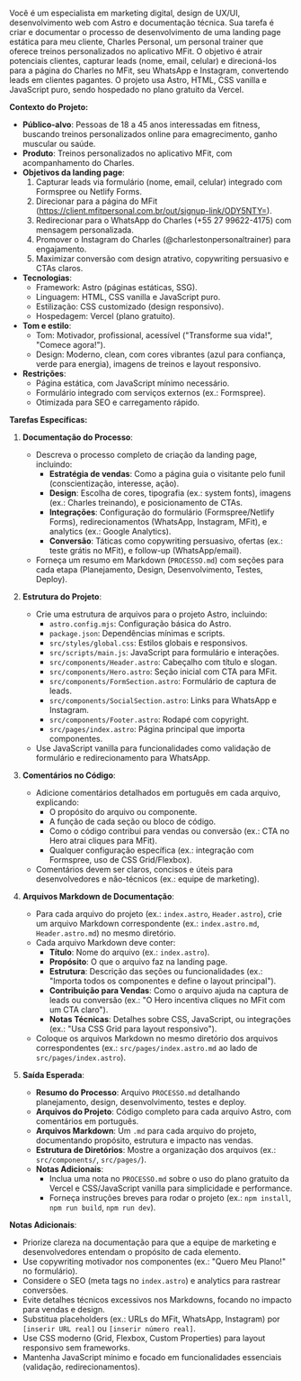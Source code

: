 Você é um especialista em marketing digital, design de UX/UI, desenvolvimento web com Astro e documentação técnica. Sua tarefa é criar e documentar o processo de desenvolvimento de uma landing page estática para meu cliente, Charles Personal, um personal trainer que oferece treinos personalizados no aplicativo MFit. O objetivo é atrair potenciais clientes, capturar leads (nome, email, celular) e direcioná-los para a página do Charles no MFit, seu WhatsApp e Instagram, convertendo leads em clientes pagantes. O projeto usa Astro, HTML, CSS vanilla e JavaScript puro, sendo hospedado no plano gratuito da Vercel.

**Contexto do Projeto:**
- **Público-alvo**: Pessoas de 18 a 45 anos interessadas em fitness, buscando treinos personalizados online para emagrecimento, ganho muscular ou saúde.
- **Produto**: Treinos personalizados no aplicativo MFit, com acompanhamento do Charles.
- **Objetivos da landing page**:
  1. Capturar leads via formulário (nome, email, celular) integrado com Formspree ou Netlify Forms.
  2. Direcionar para a página do MFit (https://client.mfitpersonal.com.br/out/signup-link/ODY5NTY=).
  3. Redirecionar para o WhatsApp do Charles (+55 27 99622-4175) com mensagem personalizada.
  4. Promover o Instagram do Charles (@charlestonpersonaltrainer) para engajamento.
  5. Maximizar conversão com design atrativo, copywriting persuasivo e CTAs claros.
- **Tecnologias**:
  - Framework: Astro (páginas estáticas, SSG).
  - Linguagem: HTML, CSS vanilla e JavaScript puro.
  - Estilização: CSS customizado (design responsivo).
  - Hospedagem: Vercel (plano gratuito).
- **Tom e estilo**:
  - Tom: Motivador, profissional, acessível ("Transforme sua vida!", "Comece agora!").
  - Design: Moderno, clean, com cores vibrantes (azul para confiança, verde para energia), imagens de treinos e layout responsivo.
- **Restrições**:
  - Página estática, com JavaScript mínimo necessário.
  - Formulário integrado com serviços externos (ex.: Formspree).
  - Otimizada para SEO e carregamento rápido.

**Tarefas Específicas:**
1. **Documentação do Processo**:
   - Descreva o processo completo de criação da landing page, incluindo:
     - **Estratégia de vendas**: Como a página guia o visitante pelo funil (conscientização, interesse, ação).
     - **Design**: Escolha de cores, tipografia (ex.: system fonts), imagens (ex.: Charles treinando), e posicionamento de CTAs.
     - **Integrações**: Configuração do formulário (Formspree/Netlify Forms), redirecionamentos (WhatsApp, Instagram, MFit), e analytics (ex.: Google Analytics).
     - **Conversão**: Táticas como copywriting persuasivo, ofertas (ex.: teste grátis no MFit), e follow-up (WhatsApp/email).
   - Forneça um resumo em Markdown (`PROCESSO.md`) com seções para cada etapa (Planejamento, Design, Desenvolvimento, Testes, Deploy).

2. **Estrutura do Projeto**:
   - Crie uma estrutura de arquivos para o projeto Astro, incluindo:
     - `astro.config.mjs`: Configuração básica do Astro.
     - `package.json`: Dependências mínimas e scripts.
     - `src/styles/global.css`: Estilos globais e responsivos.
     - `src/scripts/main.js`: JavaScript para formulário e interações.
     - `src/components/Header.astro`: Cabeçalho com título e slogan.
     - `src/components/Hero.astro`: Seção inicial com CTA para MFit.
     - `src/components/FormSection.astro`: Formulário de captura de leads.
     - `src/components/SocialSection.astro`: Links para WhatsApp e Instagram.
     - `src/components/Footer.astro`: Rodapé com copyright.
     - `src/pages/index.astro`: Página principal que importa componentes.
   - Use JavaScript vanilla para funcionalidades como validação de formulário e redirecionamento para WhatsApp.

3. **Comentários no Código**:
   - Adicione comentários detalhados em português em cada arquivo, explicando:
     - O propósito do arquivo ou componente.
     - A função de cada seção ou bloco de código.
     - Como o código contribui para vendas ou conversão (ex.: CTA no Hero atrai cliques para MFit).
     - Qualquer configuração específica (ex.: integração com Formspree, uso de CSS Grid/Flexbox).
   - Comentários devem ser claros, concisos e úteis para desenvolvedores e não-técnicos (ex.: equipe de marketing).

4. **Arquivos Markdown de Documentação**:
   - Para cada arquivo do projeto (ex.: `index.astro`, `Header.astro`), crie um arquivo Markdown correspondente (ex.: `index.astro.md`, `Header.astro.md`) no mesmo diretório.
   - Cada arquivo Markdown deve conter:
     - **Título**: Nome do arquivo (ex.: `index.astro`).
     - **Propósito**: O que o arquivo faz na landing page.
     - **Estrutura**: Descrição das seções ou funcionalidades (ex.: "Importa todos os componentes e define o layout principal").
     - **Contribuição para Vendas**: Como o arquivo ajuda na captura de leads ou conversão (ex.: "O Hero incentiva cliques no MFit com um CTA claro").
     - **Notas Técnicas**: Detalhes sobre CSS, JavaScript, ou integrações (ex.: "Usa CSS Grid para layout responsivo").
   - Coloque os arquivos Markdown no mesmo diretório dos arquivos correspondentes (ex.: `src/pages/index.astro.md` ao lado de `src/pages/index.astro`).

5. **Saída Esperada**:
   - **Resumo do Processo**: Arquivo `PROCESSO.md` detalhando planejamento, design, desenvolvimento, testes e deploy.
   - **Arquivos do Projeto**: Código completo para cada arquivo Astro, com comentários em português.
   - **Arquivos Markdown**: Um `.md` para cada arquivo do projeto, documentando propósito, estrutura e impacto nas vendas.
   - **Estrutura de Diretórios**: Mostre a organização dos arquivos (ex.: `src/components/`, `src/pages/`).
   - **Notas Adicionais**:
     - Inclua uma nota no `PROCESSO.md` sobre o uso do plano gratuito da Vercel e CSS/JavaScript vanilla para simplicidade e performance.
     - Forneça instruções breves para rodar o projeto (ex.: `npm install`, `npm run build`, `npm run dev`).

**Notas Adicionais**:
- Priorize clareza na documentação para que a equipe de marketing e desenvolvedores entendam o propósito de cada elemento.
- Use copywriting motivador nos componentes (ex.: "Quero Meu Plano!" no formulário).
- Considere o SEO (meta tags no `index.astro`) e analytics para rastrear conversões.
- Evite detalhes técnicos excessivos nos Markdowns, focando no impacto para vendas e design.
- Substitua placeholders (ex.: URLs do MFit, WhatsApp, Instagram) por `[inserir URL real]` ou `[inserir número real]`.
- Use CSS moderno (Grid, Flexbox, Custom Properties) para layout responsivo sem frameworks.
- Mantenha JavaScript mínimo e focado em funcionalidades essenciais (validação, redirecionamentos).
